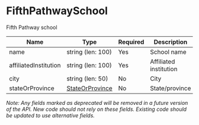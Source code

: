 # FifthPathwaySchool

Fifth Pathway school

| Name | Type | Required | Description |
| - | - | - | - |
| name | string (len: 100) | Yes | School name |
| affiliatedInstitution | string (len: 100) | Yes | Affiliated institution |
| city | string (len: 50) | No | City |
| stateOrProvince | [StateOrProvince](state-or-province.md) | No | State/province |

*Note: Any fields marked as deprecated will be removed in a future version of the API. New code should not rely on these fields. Existing code should be updated to use alternative fields.*
